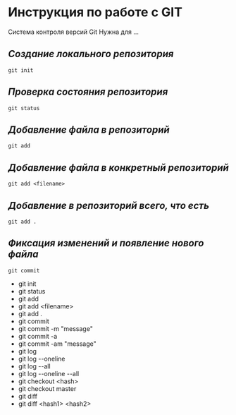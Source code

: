 # **Инструкция по работе с GIT**
 
 Система контроля версий Git Нужна для ...

 ## *Создание локального репозитория*


    git init
    
## *Проверка состояния репозитория*

    git status

## *Добавление файла в репозиторий*

    git add

## *Добавление файла в конкретный репозиторий*

    git add <filename>

## *Добавление в репозиторий всего, что есть*

    git add .

## *Фиксация изменений и появление нового файла*

    git commit




- git init
- git status
- git add
- git add \<filename>
- git add .
- git commit
- git commit -m "message"
- git commit -a
- git commit -am "message"
- git log
- git log --oneline
- git log --all
- git log --oneline --all
- git checkout \<hash>
- git checkout master
- git diff
- git diff \<hash1> \<hash2>